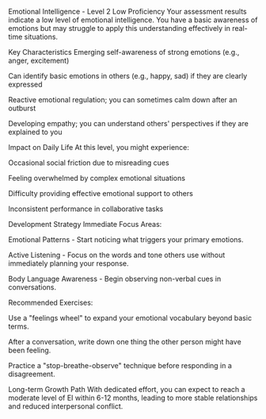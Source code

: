 Emotional Intelligence - Level 2
Low Proficiency
Your assessment results indicate a low level of emotional intelligence. You have a basic awareness of emotions but may struggle to apply this understanding effectively in real-time situations.

Key Characteristics
Emerging self-awareness of strong emotions (e.g., anger, excitement)

Can identify basic emotions in others (e.g., happy, sad) if they are clearly expressed

Reactive emotional regulation; you can sometimes calm down after an outburst

Developing empathy; you can understand others' perspectives if they are explained to you

Impact on Daily Life
At this level, you might experience:

Occasional social friction due to misreading cues

Feeling overwhelmed by complex emotional situations

Difficulty providing effective emotional support to others

Inconsistent performance in collaborative tasks

Development Strategy
Immediate Focus Areas:

Emotional Patterns - Start noticing what triggers your primary emotions.

Active Listening - Focus on the words and tone others use without immediately planning your response.

Body Language Awareness - Begin observing non-verbal cues in conversations.

Recommended Exercises:

Use a "feelings wheel" to expand your emotional vocabulary beyond basic terms.

After a conversation, write down one thing the other person might have been feeling.

Practice a "stop-breathe-observe" technique before responding in a disagreement.

Long-term Growth Path
With dedicated effort, you can expect to reach a moderate level of EI within 6-12 months, leading to more stable relationships and reduced interpersonal conflict.